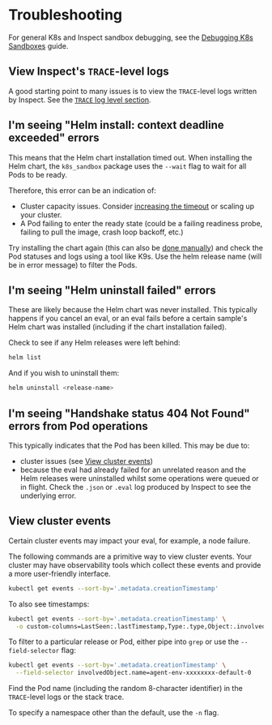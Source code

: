 # Troubleshooting

For general K8s and Inspect sandbox debugging, see the [Debugging K8s
Sandboxes](debugging-k8s-sandboxes.md) guide.

## View Inspect's `TRACE`-level logs

A good starting point to many issues is to view the `TRACE`-level logs written by
Inspect. See the [`TRACE` log level
section](debugging-k8s-sandboxes.md#trace-log-level).

## I'm seeing "Helm install: context deadline exceeded" errors

This means that the Helm chart installation timed out. When installing the Helm chart,
the `k8s_sandbox` package uses the `--wait` flag to wait for all Pods to be ready.

Therefore, this error can be an indication of:

* Cluster capacity issues. Consider [increasing the
  timeout](configuration.md#helm-install-timeout) or scaling up your cluster.
* A Pod failing to enter the ready state (could be a failing readiness probe, failing to
  pull the image, crash loop backoff, etc.)

Try installing the chart again (this can also be [done
manually](../helm/built-in-chart.md#manual-chart-install)) and check the Pod statuses
and logs using a tool like K9s. Use the helm release name (will be in error message) to
filter the Pods.

## I'm seeing "Helm uninstall failed" errors

These are likely because the Helm chart was never installed. This typically happens if
you cancel an eval, or an eval fails before a certain sample's Helm chart was installed
(including if the chart installation failed).

Check to see if any Helm releases were left behind:

```sh
helm list
```

And if you wish to uninstall them:

```sh
helm uninstall <release-name>
```

## I'm seeing "Handshake status 404 Not Found" errors from Pod operations

This typically indicates that the Pod has been killed. This may be due to:

* cluster issues (see [View cluster events](#view-cluster-events))
* because the eval had already failed for an unrelated reason and the Helm releases were
  uninstalled whilst some operations were queued or in flight. Check the `.json` or
  `.eval` log produced by Inspect to see the underlying error.

## View cluster events

Certain cluster events may impact your eval, for example, a node failure.

The following commands are a primitive way to view cluster events. Your cluster may have
observability tools which collect these events and provide a more user-friendly
interface.

```sh
kubectl get events --sort-by='.metadata.creationTimestamp'
```

To also see timestamps:

```sh
kubectl get events --sort-by='.metadata.creationTimestamp' \
  -o custom-columns=LastSeen:.lastTimestamp,Type:.type,Object:.involvedObject.name,Reason:.reason,Message:.message
```

To filter to a particular release or Pod, either pipe into `grep` or use the
`--field-selector` flag:

```sh
kubectl get events --sort-by='.metadata.creationTimestamp' \
  --field-selector involvedObject.name=agent-env-xxxxxxxx-default-0
```

Find the Pod name (including the random 8-character identifier) in the `TRACE`-level
logs or the stack trace.

To specify a namespace other than the default, use the `-n` flag.
